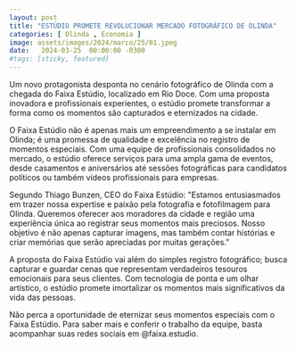 ```yaml
---
layout: post
title: "ESTÚDIO PROMETE REVOLUCIONAR MERCADO FOTOGRÁFICO DE OLINDA"
categories: [ Olinda , Economia ]
image: assets/images/2024/marco/25/01.jpeg
date:   2024-03-25  00:00:00 -0300
#tags: [sticky, featured]
---
```

Um novo protagonista desponta no cenário fotográfico de Olinda com a chegada do Faixa Estúdio, localizado em Rio Doce. Com uma proposta inovadora e profissionais experientes, o estúdio promete transformar a forma como os momentos são capturados e eternizados na cidade.

O Faixa Estúdio não é apenas mais um empreendimento a se instalar em Olinda; é uma promessa de qualidade e excelência no registro de momentos especiais. Com uma equipe de profissionais consolidados no mercado, o estúdio oferece serviços para uma ampla gama de eventos, desde casamentos e aniversários até sessões fotográficas para candidatos políticos ou também vídeos profissionais para empresas.

Segundo Thiago Bunzen, CEO do Faixa Estúdio: "Estamos entusiasmados em trazer nossa expertise e paixão pela fotografia  e fotofilmagem para Olinda. Queremos oferecer aos moradores da cidade e região uma experiência única ao registrar seus momentos mais preciosos. Nosso objetivo é não apenas capturar imagens, mas também contar histórias e criar memórias que serão apreciadas por muitas gerações."

A proposta do Faixa Estúdio vai além do simples registro fotográfico; busca capturar e guardar cenas que representam verdadeiros tesouros emocionais para seus clientes. Com tecnologia de ponta e um olhar artístico, o estúdio promete imortalizar os momentos mais significativos da vida das pessoas.

Não perca a oportunidade de eternizar seus momentos especiais com o Faixa Estúdio. Para saber mais e conferir o trabalho da equipe, basta acompanhar suas redes sociais em @faixa.estudio.
